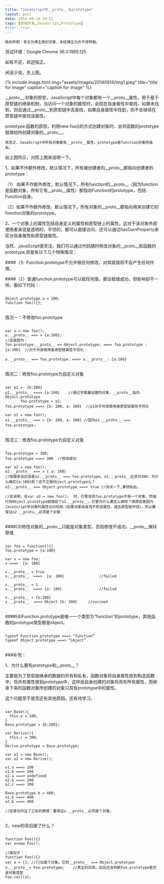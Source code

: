 ```yaml
---
title: "JavaScript中__proto__与prototype"
layout: post
date: 2014-09-14 19:51
tags: [前端开发,JavaScript,Prototype]
#star: true
---
```

 `版权声明：本文为博主原创文章，未经博主允许不得转载。`

测试环境：Google Chrome 36.0.1985.125

如有不足，欢迎指正。


闲话少说，先上图。

<!--![](./20140914/img1.jpeg)-->
{% include image.html
            img="assets/images/20140914/img1.jpeg"
            title="title for image"
            caption="caption for image" %}


\_\_proto\_\_:对象的原型，JavaScript中每个对象都有一个\_\_proto\_\_属性，用于基于原型链的继承机制，当访问一个对象的属性时，会现在自身属性中查找，如果未找到，则会通过\_\_proto\_\_到原型链中去查找，如果自身属性中找到，则不会继续在原型链中查找该属性。



prototype:函数的原型，利用new foo()的方式创建对象时，会将函数的prototype赋值给所创建对象的\_\_proto\_\_。

`简言之，JavaScript中所有对象都有__proto__属性，prototype是function对象所独有。`

如上图所示，对照上图来说明一下。

1、如果不作额外修改，默认情况下，所有被创建者的\_\_proto\_\_都指向创建者的prototype：



（1） 如果不作额外修改，默认情况下，所有function的\_\_proto\_\_（因为function是函数对象，所有它有\_\_proto\_\_属性）都指向Function的prototype，包括Function自身。

（2）如果不作额外修改，默认情况下，所有对象的\_\_proto\_\_都指向用来创建它的function对象的prototype。



2、一个对象上的属性包括自身定义的属性和原型链上的属性，这对于该对象外部使用者来说是透明的，平坦的，都可以直接访问，还可以通过hasOwnProperty来区分自身属性和原型链属性。



当然，JavaScript很灵活，我们可以通过代码随时修改对象的\_\_proto\_\_和函数的prototype,但是有以下几个特殊情况：

####（1）Function.prototype不允许做任何修改，对其赋值将不会产生任何作用。

####（2）普通function.prototype可以赋任何值，都会赋值成功，但影响却不一样。看如下代码：

<pre>
<code>
Object.prototype.a = 100;  
function foo(){};  
</code>
</pre>

情况一：不修改foo.prototype

<pre>
<code>
var o = new foo();  
o.__proto__ === > {a:100};  
//这是因为：  
foo.prototype.__proto__ == Object.prototype; ===> foo.prototype : {a:100}  //对于外部使用者原型链属性平坦化  
  
o.__proto__ === foo.prototype；===> o.__proto__: {a:100}   
</code>
</pre>


情况二：修改foo.prototype为自定义对象

<pre>
<code>
var p1 =  {b:200}  
p1.__proto__ ===> {a:100}    //通过字面量创建的对象，__proto__指向Object.prototype  
       foo.prototype = p1;  
foo.prototype ===> {b: 200, a: 100}  //p1对于外部使用者原型链属性平坦化  
  
var o1 = new foo();  
o1.__proto__ === > {b: 200, a: 100} //因为o1.__proto__ === foo.prototype；  
</code>
</pre>

情况三：修改foo.prototype为自定义对象
<pre>
<code>
foo.prototype = 300;  
foo.prototype ===> 300  //修改成功  
  
var o2 = new foo();  
o2.__proto__ === > { a: 100}   
//按理来说应该是o2.__proto__ === foo.prototype，o2.__proto__应该为300，为什么确实{a:100}呢？这不正是Object.prototype么？  
o2.__proto__ === Object.prototype ===> true //测试一下,果然如此。  
  
//这说明，在var o2 = new foo();  时，引擎发现foo.prototype不是一个对象，而强行将Object.prototype赋值给了o2.__proto__。引擎为什么要这么做呢？我想这是因为JavaScript中对象的属性访问机制（如果对象自身找不到该属性，就去原型链中找），所以要保证o2.__proto__必须是个对象
</code>
</pre>

####(3)修改对象的\_\_proto\_\_只能是对象类型，否则修改不成功，\_\_proto\_\_保持原值

<pre>
<code>
var foo = function(){}  
foo.prototype = {a:100}  
  
var x = new foo;  
x ===>  {a: 100}  
  
x.__proto__ = true  
x.__proto__  ===>  {a: 100}                //failed  
  
x.__proto__ = 1  
x.__proto__  ===> {a: 100}                 //failed  
  
x.__proto__ = {b:200}  
x.__proto__  ===> Object {b: 200}     //succeed  
</code>
</pre>

####(4)Function.prototype是唯一一个类型为“function”的prototype，其他函数的prototype类型都是object。
<pre>
<code>
typeof Function.prototype ===> “function”  
typeof Object.prototype ===> “object”  
</code>
</pre>

###补充：

1、为什么要有prototype和\_\_proto\_\_？

主要是为了原型链继承的数据的共有和私有。函数对象将自身属性放到构造函数中，将共有属性放到prototype中，这样由自身创建的对象将具有所有属性，而继承下来的函数对象所创建的对象只具有prototype中的属性。

这个问题至于是否还有其他原因，还有待学习。

<pre>
<code>
var Base(){  
  this.a = 100;  
}  
Base.prototype = {b:200};  
  
var Derive(){  
  this.c = 300;  
}  
Derive.prototype = Base.prototype;  
  
var o1 = new Base();  
var o2 = new Derive();  
  
o1.a ===> 100  
o1.b ===> 200  
o2.a ===> undefined  
o2.b ===> 200  
o2.c ===> 300  
  
Base.prototype.b = 400;  
o1.b ===> 400  
o2.b ===> 400  
  
//这里也印证了之前的猜想：要保证o.__proto__必须是个对象。  
</code>
</pre>

2、new的背后做了什么？
<pre>
<code>
function Foo(){}  
var o=new Foo();  
  
//类似于：  
function Foo(){}  
var o = {}; //{}也是个对象，它的__proto__ === Object.prototype  
o.__proto__= Foo.prototype;    //真正的实现，此处还会判断Foo.prototype是否是对象类型  
Foo.call(o); 
</code>
</pre>
